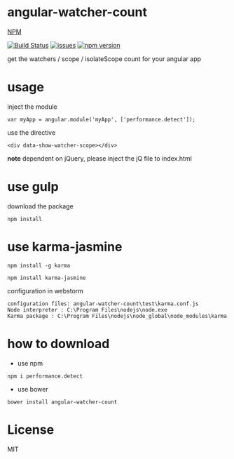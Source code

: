 # angular-watcher-count

[NPM](https://www.npmjs.com/package/performance.detect)

[![Build Status](https://travis-ci.org/Jackey-Sparrow/angular-watcher-count.svg)](https://travis-ci.org/Jackey-Sparrow/angular-watcher-count)
[![issues](https://img.shields.io/github/issues/Jackey-Sparrow/angular-watcher-count.svg)](https://github.com/Jackey-Sparrow/angular-watcher-count/issues)
[![npm version](https://badge.fury.io/js/performance.detect.svg)](http://badge.fury.io/js/performance.detect)

get the watchers / scope / isolateScope count for your angular app

# usage

inject the module

```
var myApp = angular.module('myApp', ['performance.detect']);

```

use the directive

```
<div data-show-watcher-scope></div>

```

**note** dependent on jQuery, please inject the jQ file to index.html

# use gulp

download the package

```
npm install

```

# use karma-jasmine

```
npm install -g karma
```


```
npm install karma-jasmine

```

configuration in webstorm

```
configuration files: angular-watcher-count\test\karma.conf.js
Node interpreter : C:\Program Files\nodejs\node.exe
Karma package : C:\Program Files\nodejs\node_global\node_modules\karma
```

# how to download

- use npm

```
npm i performance.detect

```

- use bower


```
bower install angular-watcher-count
```


# License
MIT

